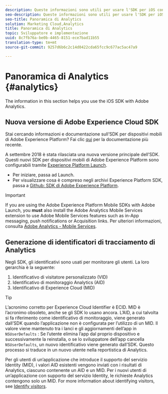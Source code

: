 ```yaml
---
description: Queste informazioni sono utili per usare l'SDK per iOS con Adobe Analytics.
seo-description: Queste informazioni sono utili per usare l'SDK per iOS con Adobe Analytics.
seo-title: Panoramica di Analytics
solution: Marketing Cloud,Analytics
title: Panoramica di Analytics
topic: Sviluppatore e implementazione
uuid: 8c7fb76a-be0b-4465-8151-ece7bad11b55
translation-type: tm+mt
source-git-commit: 9257d6b6c2c14d0422cda65fcc9c677ac5ac47a9

---
```



# Panoramica di Analytics {#analytics}

The information in this section helps you use the iOS SDK with Adobe Analytics.

## Nuova versione di Adobe Experience Cloud SDK

Stai cercando informazioni e documentazione sull’SDK per dispositivi mobili di Adobe Experience Platform? Fai clic [qui](https://aep-sdks.gitbook.io/docs/) per la documentazione più recente.

A settembre 2018 è stata rilasciata una nuova versione principale dell’SDK. Questi nuovi SDK per dispositivi mobili di Adobe Experience Platform sono configurabili tramite [Experience Platform Launch](https://www.adobe.com/experience-platform/launch.html).

* Per iniziare, passa ad Launch.
* Per visualizzare cosa è compreso negli archivi Experience Platform SDK, passa a [Github: SDK di Adobe Experience Platform](https://github.com/Adobe-Marketing-Cloud/acp-sdks).

>[!IMPORTANT]
>
> If you are using the Adobe Experience Platform Mobile SDKs with Adobe Launch, you **must** also install the Adobe Analytics Mobile Services extension to use Adobe Mobile Services features such as in-App messaging, push notifications or Acquisition links. Per ulteriori informazioni, consulta [Adobe Analytics - Mobile Services](https://aep-sdks.gitbook.io/docs/using-mobile-extensions/adobe-analytics-mobile-services).

## Generazione di identificatori di tracciamento di Analytics

Negli SDK, gli identificativi sono usati per monitorare gli utenti. La loro gerarchia è la seguente:

1. Identificativo di visitatore personalizzato (VID)
2. Identificativo di monitoraggio Analytics (AID)
3. Identificativo di Experience Cloud (MID)

>[!TIP]
>
>L’acronimo corretto per Experience Cloud Identifier è ECID. MID è l’acronimo obsoleto, anche se gli SDK lo usano ancora.
L’AID, a cui talvolta si fa riferimento come identificativo di monitoraggio, viene generato dall’SDK quando l’applicazione non è configurata per l’utilizzo di un MID. Il valore viene mantenuto tra i lanci e gli aggiornamenti dell’app in `NSUserDefaults` : Se l’utente elimina l’app dal proprio dispositivo e successivamente la reinstalla, o se lo sviluppatore dell’app cancella `NSUserDefaults`, un nuovo identificativo viene generato dall’SDK. Questo processo si traduce in un nuovo utente nella reportistica di Analytics.

Per gli utenti di un’applicazione che introduce il supporto del servizio Identity (MID), i valori AID esistenti vengono inviati con i risultati di Analytics, ciascuno contenente un AID e un MID. Per i nuovi utenti di un’applicazione con supporto del servizio Identity, le richieste Analytics contengono solo un MID. For more information about identifying visitors, see [Identify visitors](https://docs.adobe.com/content/help/en/analytics/export/analytics-data-feed/data-feed-contents/datafeeds-visid.html).
